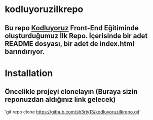 # kodluyoruzilkrepo
## Bu repo [Kodluyoruz](https://kodluyoruz.org/) Front-End Eğitiminde oluşturduğumuz İlk Repo. İçerisinde bir adet README dosyası, bir adet de index.html barındırıyor.

# Installation
## Öncelikle projeyi clonelayın (Buraya sizin reponuzdan aldığınız link gelecek)
'git repo clone https://github.com/sh3rly13/kodluyoruzilkrepo.git'


